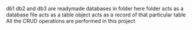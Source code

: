 db1 db2 and db3 are readymade databases in folder
here folder acts as a database
file acts as a table
object acts as a record of that particular table
All the CRUD operations are performed in this project
